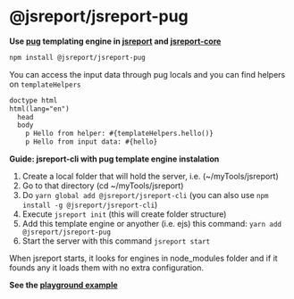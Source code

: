 # @jsreport/jsreport-pug

**Use [pug](https://pugjs.org) templating engine in [jsreport](https://github.com/jsreport/jsreport/tree/master/packages/jsreport) and [jsreport-core](https://github.com/jsreport/jsreport/tree/master/packages/jsreport-core)**

```bash
npm install @jsreport/jsreport-pug
```

You can access the input data through pug locals and you can find helpers on `templateHelpers`
```html
doctype html
html(lang="en")
  head
  body
    p Hello from helper: #{templateHelpers.hello()}
    p Hello from input data: #{hello}
```

**Guide: jsreport-cli with pug template engine instalation**
1. Create a local folder that will hold the server, i.e. (~/myTools/jsreport)
2. Go to that directory (cd ~/myTools/jsreport)
3. Do ```yarn global add @jsreport/jsreport-cli``` (you can also use ```npm install -g @jsreport/jsreport-cli```)
4. Execute ```jsreport init``` (this will create folder structure)
5. Add this template engine or anyother (i.e. ejs) this command: ```yarn add @jsreport/jsreport-pug```
6. Start the server with this command ```jsreport start```

When jsreport starts, it looks for engines in node_modules folder and if it founds any it loads them with no extra configuration.

**See the [playground example](https://playground.jsreport.net/studio/workspace/Vy9Y0fHz-/3)**
